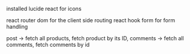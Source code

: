 installed lucide react for icons

react router dom for the client side routing
react hook form for form handling

post -> fetch all products, fetch product by its ID,
comments -> fetch all comments, fetch comments by id
